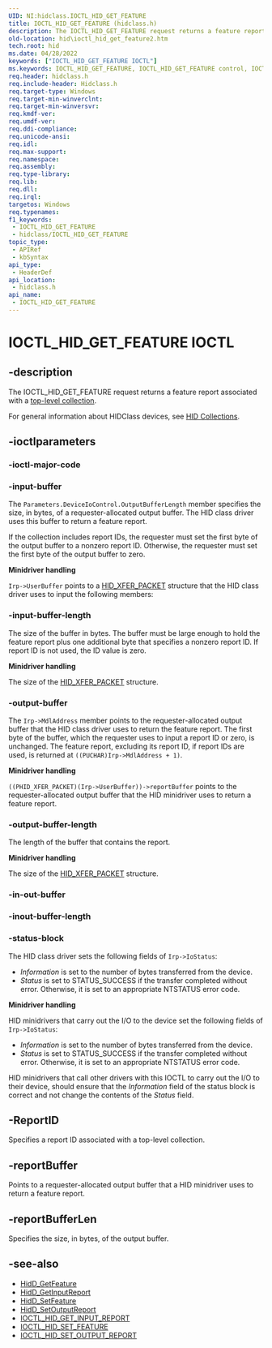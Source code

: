 ```yaml
---
UID: NI:hidclass.IOCTL_HID_GET_FEATURE
title: IOCTL_HID_GET_FEATURE (hidclass.h)
description: The IOCTL_HID_GET_FEATURE request returns a feature report associated with a top-level collection.
old-location: hid\ioctl_hid_get_feature2.htm
tech.root: hid
ms.date: 04/28/2022
keywords: ["IOCTL_HID_GET_FEATURE IOCTL"]
ms.keywords: IOCTL_HID_GET_FEATURE, IOCTL_HID_GET_FEATURE control, IOCTL_HID_GET_FEATURE control code [Human Input Devices], hid.ioctl_hid_get_feature2, hidclass/IOCTL_HID_GET_FEATURE, hidioreq_3257c7bb-bf6e-4731-afb1-82cb6b0f28a5.xml
req.header: hidclass.h
req.include-header: Hidclass.h
req.target-type: Windows
req.target-min-winverclnt: 
req.target-min-winversvr: 
req.kmdf-ver: 
req.umdf-ver: 
req.ddi-compliance: 
req.unicode-ansi: 
req.idl: 
req.max-support: 
req.namespace: 
req.assembly: 
req.type-library: 
req.lib: 
req.dll: 
req.irql: 
targetos: Windows
req.typenames: 
f1_keywords:
 - IOCTL_HID_GET_FEATURE
 - hidclass/IOCTL_HID_GET_FEATURE
topic_type:
 - APIRef
 - kbSyntax
api_type:
 - HeaderDef
api_location:
 - hidclass.h
api_name:
 - IOCTL_HID_GET_FEATURE
---
```


# IOCTL_HID_GET_FEATURE IOCTL

## -description

The IOCTL_HID_GET_FEATURE request returns a feature report associated with a [top-level collection](/windows-hardware/drivers/hid/top-level-collections).

For general information about HIDClass devices, see [HID Collections](/windows-hardware/drivers/hid/hid-collections).

## -ioctlparameters

### -ioctl-major-code

### -input-buffer

The `Parameters.DeviceIoControl.OutputBufferLength` member specifies the size, in bytes, of a requester-allocated output buffer. The HID class driver uses this buffer to return a feature report.

If the collection includes report IDs, the requester must set the first byte of the output buffer to a nonzero report ID. Otherwise, the requester must set the first byte of the output buffer to zero.

**Minidriver handling**

`Irp->UserBuffer` points to a [HID_XFER_PACKET](./ns-hidclass-_hid_xfer_packet.md) structure that the HID class driver uses to input the following members:

### -input-buffer-length

The size of the buffer in bytes. The buffer must be large enough to hold the feature report plus one additional byte that specifies a nonzero report ID. If report ID is not used, the ID value is zero.

**Minidriver handling**

The size of the [HID_XFER_PACKET](./ns-hidclass-_hid_xfer_packet.md) structure.

### -output-buffer

The `Irp->MdlAddress` member points to the requester-allocated output buffer that the HID class driver uses to return the feature report. The first byte of the buffer, which the requester uses to input a report ID or zero, is unchanged. The feature report, excluding its report ID, if report IDs are used, is returned at `((PUCHAR)Irp->MdlAddress + 1)`.

**Minidriver handling**

`((PHID_XFER_PACKET)(Irp->UserBuffer))->reportBuffer` points to the requester-allocated output buffer that the HID minidriver uses to return a feature report.

### -output-buffer-length

The length of the buffer that contains the report.

**Minidriver handling**

The size of the [HID_XFER_PACKET](./ns-hidclass-_hid_xfer_packet.md) structure.

### -in-out-buffer

### -inout-buffer-length

### -status-block

The HID class driver sets the following fields of `Irp->IoStatus`:

- *Information* is set to the number of bytes transferred from the device.
- *Status* is set to STATUS_SUCCESS if the transfer completed without error. Otherwise, it is set to an appropriate NTSTATUS error code.

**Minidriver handling**

HID minidrivers that carry out the I/O to the device set the following fields of `Irp->IoStatus`:

- *Information* is set to the number of bytes transferred from the device.
- *Status* is set to STATUS_SUCCESS if the transfer completed without error. Otherwise, it is set to an appropriate NTSTATUS error code.

HID minidrivers that call other drivers with this IOCTL to carry out the I/O to their device, should ensure that the *Information* field of the status block is correct and not change the contents of the *Status* field.

## -ReportID

Specifies a report ID associated with a top-level collection.

## -reportBuffer

Points to a requester-allocated output buffer that a HID minidriver uses to return a feature report.

## -reportBufferLen

Specifies the size, in bytes, of the output buffer.

## -see-also

- [HidD_GetFeature](../hidsdi/nf-hidsdi-hidd_getfeature.md)
- [HidD_GetInputReport](../hidsdi/nf-hidsdi-hidd_getinputreport.md)
- [HidD_SetFeature](../hidsdi/nf-hidsdi-hidd_setfeature.md)
- [HidD_SetOutputReport](../hidsdi/nf-hidsdi-hidd_setoutputreport.md)
- [IOCTL_HID_GET_INPUT_REPORT](./ni-hidclass-ioctl_hid_get_input_report.md)
- [IOCTL_HID_SET_FEATURE](./ni-hidclass-ioctl_hid_set_feature.md)
- [IOCTL_HID_SET_OUTPUT_REPORT](./ni-hidclass-ioctl_hid_set_output_report.md)